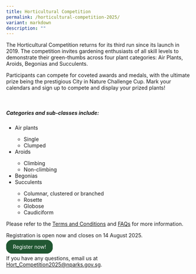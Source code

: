 ```yaml
---
title: Horticultural Competition
permalink: /horticultural-competition-2025/
variant: markdown
description: ""
---
```

<style>
		  .button-primary {
    background-color: #215732;
    border: 2px solid #215732;
    padding: 0.5rem 1rem;
  	border-radius: 1rem;
    color: white !important;
	  text-decoration: none !important;
  }
</style>

<section>
<p>The Horticultural Competition returns for its third run since its launch in 2019. The competition invites gardening enthusiasts of all skill levels to demonstrate their green-thumbs across four plant categories: Air Plants, Aroids, Begonias and Succulents.</p>
<p> Participants can compete for coveted awards and medals, with the ultimate prize being the prestigious City in Nature Challenge Cup. Mark your calendars and sign up to compete and display your prized plants!</p>
</section><br>

<section>
	<h5>Categories and sub-classes include:</h5>
	<ul><li>Air plants</li>
		<ul><li>Single</li>
			<li>Clumped</li>
		</ul>
		<li>Aroids</li>
		<ul><li>Climbing</li>
			<li>Non-climbing</li>
		</ul>
		<li>Begonias</li>
		<li>Succulents</li>
		<ul><li>Columnar, clustered or branched</li>
			<li>Rosette</li>
			<li>Globose</li>
			<li>Caudiciform</li>
			<p></p>
	</ul></ul>
	
<p>Please refer to the <a target="_blank" href="https://go.gov.sg/hortcomptnc">Terms and Conditions</a> and <a target="_blank" href="https://go.gov.sg/hortcompfaqs">FAQs</a> for more information.</p>
<p>Registration is open now and closes on 14 August 2025.</p>
<a class="button-primary" href="https://go.gov.sg/hortcomp25">Register now!</a>

<p>If you have any questions, email us at <a href="mailto:Hort_Competition2025@nparks.gov.sg">Hort_Competition2025@nparks.gov.sg</a>.</p>
</section>